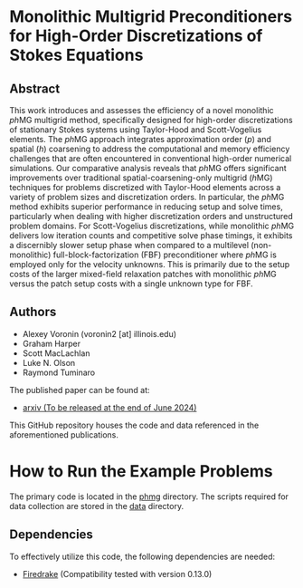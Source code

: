 # Monolithic Multigrid Preconditioners for High-Order Discretizations of Stokes Equations

## Abstract

This work introduces and assesses the efficiency of a novel monolithic $ph\text{MG}$ multigrid method, specifically designed for high-order discretizations of stationary Stokes systems using Taylor-Hood and Scott-Vogelius elements. The $ph\text{MG}$ approach integrates approximation order ($p$) and spatial ($h$) coarsening to address the computational and memory efficiency challenges that are often encountered in conventional high-order numerical simulations. Our comparative analysis reveals that $ph\text{MG}$ offers significant improvements over traditional spatial-coarsening-only multigrid ($h\text{MG}$) techniques for problems discretized with Taylor-Hood elements across a variety of problem sizes and discretization orders. In particular, the $ph\text{MG}$ method exhibits superior performance in reducing setup and solve times, particularly when dealing with higher discretization orders and unstructured problem domains. For Scott-Vogelius discretizations, while monolithic $ph\text{MG}$ delivers low
    iteration counts and competitive solve phase timings, it exhibits a
    discernibly slower setup phase when compared to a multilevel
    (non-monolithic) full-block-factorization ($\text{FBF}$) preconditioner where
    $ph\text{MG}$ is employed only for the velocity unknowns. This is primarily due to
    the setup costs of the larger mixed-field relaxation patches with monolithic
    $ph\text{MG}$ versus the patch setup costs with a single unknown type for $\text{FBF}$.

## Authors

- Alexey Voronin (voronin2 [at] illinois.edu)
- Graham Harper
- Scott MacLachlan
- Luke N. Olson
- Raymond Tuminaro

The published paper can be found at:
- [arxiv (To be released at the end of June 2024)](https://arxiv.org/)

This GitHub repository houses the code and data referenced in the aforementioned publications.

# How to Run the Example Problems

The primary code is located in the [phmg](./phmg/) directory. The scripts required for data collection are stored in the [data](./data/) directory.

## Dependencies

To effectively utilize this code, the following dependencies are needed:
- [Firedrake](https://www.firedrakeproject.org/) (Compatibility tested with version 0.13.0)
